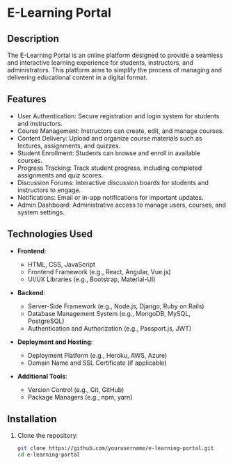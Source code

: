 # E-Learning Portal

## Description

The E-Learning Portal is an online platform designed to provide a seamless and interactive learning experience for students, instructors, and administrators. This platform aims to simplify the process of managing and delivering educational content in a digital format.

## Features

- User Authentication: Secure registration and login system for students and instructors.
- Course Management: Instructors can create, edit, and manage courses.
- Content Delivery: Upload and organize course materials such as lectures, assignments, and quizzes.
- Student Enrollment: Students can browse and enroll in available courses.
- Progress Tracking: Track student progress, including completed assignments and quiz scores.
- Discussion Forums: Interactive discussion boards for students and instructors to engage.
- Notifications: Email or in-app notifications for important updates.
- Admin Dashboard: Administrative access to manage users, courses, and system settings.

## Technologies Used

- **Frontend**:
  - HTML, CSS, JavaScript
  - Frontend Framework (e.g., React, Angular, Vue.js)
  - UI/UX Libraries (e.g., Bootstrap, Material-UI)
  
- **Backend**:
  - Server-Side Framework (e.g., Node.js, Django, Ruby on Rails)
  - Database Management System (e.g., MongoDB, MySQL, PostgreSQL)
  - Authentication and Authorization (e.g., Passport.js, JWT)
  
- **Deployment and Hosting**:
  - Deployment Platform (e.g., Heroku, AWS, Azure)
  - Domain Name and SSL Certificate (if applicable)

- **Additional Tools**:
  - Version Control (e.g., Git, GitHub)
  - Package Managers (e.g., npm, yarn)
  
## Installation

1. Clone the repository:

   ```bash
   git clone https://github.com/yourusername/e-learning-portal.git
   cd e-learning-portal
